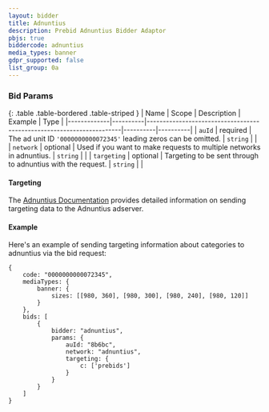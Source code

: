 ```yaml
---
layout: bidder
title: Adnuntius
description: Prebid Adnuntius Bidder Adaptor
pbjs: true
biddercode: adnuntius
media_types: banner
gdpr_supported: false
list_group: 0a
---
```



### Bid Params

{: .table .table-bordered .table-striped }
| Name        | Scope    | Description                                                          | Example  | Type     |
|-------------|----------|----------------------------------------------------------------------|----------|----------|
| `auId`      | required | The ad unit ID `'0000000000072345'` leading zeros can be omitted.    | `string` |          |
| `network`   | optional | Used if you want to make requests to multiple networks in adnuntius. | `string` |          |
| `targeting` | optional | Targeting to be sent through to adnuntius with the request.          | `string` |          |



#### Targeting

The [Adnuntius Documentation](https://docs.adnuntius.com/adnuntius-advertising/requesting-ads/intro) provides detailed information on sending targeting data to the Adnuntius adserver.


#### Example

Here's an example of sending targeting information about categories to adnuntius via the bid request:
```
{
    code: "0000000000072345",
    mediaTypes: {
        banner: {
            sizes: [[980, 360], [980, 300], [980, 240], [980, 120]]
        }
    },
    bids: [
        {
            bidder: "adnuntius",
            params: {
                auId: "8b6bc",
                network: "adnuntius",
                targeting: {
                    c: ['prebids']
                }
            }
        }
    ]
}
```
